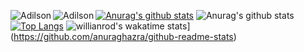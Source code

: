 [![Anurag's github stats](https://github-readme-stats.vercel.app/api?username=adilsonchameia)](https://github.com/anuraghazra/github-readme-stats)
<img align="left" src="https://github-readme-stats.vercel.app/api/top-langs/?username=adilsonchameia&layout=compact&hide=html" alt="Adilson" />
<img align="left" src="https://github-readme-stats.vercel.app/api/top-langs/?username=adilsonchameia&layout=compact&theme=material-palenight" alt="Adilson" />
![Anurag's github stats](https://github-readme-stats.vercel.app/api?username=anuraghazra&show_icons=true)
[![Top Langs](https://github-readme-stats.vercel.app/api/top-langs/?username=anuraghazra)](https://github.com/anuraghazra/github-readme-stats)
![willianrod's wakatime stats](https://github-readme-stats.vercel.app/api/wakatime?username=willianrod)](https://github.com/anuraghazra/github-readme-stats)
